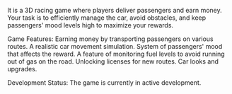 It is a 3D racing game where players deliver passengers and earn money. Your task is to efficiently manage the car, avoid obstacles, and keep passengers' mood levels high to maximize your rewards.

Game Features:
Earning money by transporting passengers on various routes.
A realistic car movement simulation.
System of passengers' mood that affects the reward.
A feature of monitoring fuel levels to avoid running out of gas on the road.
Unlocking licenses for new routes.
Car looks and upgrades.

Development Status:
The game is currently in active development.
